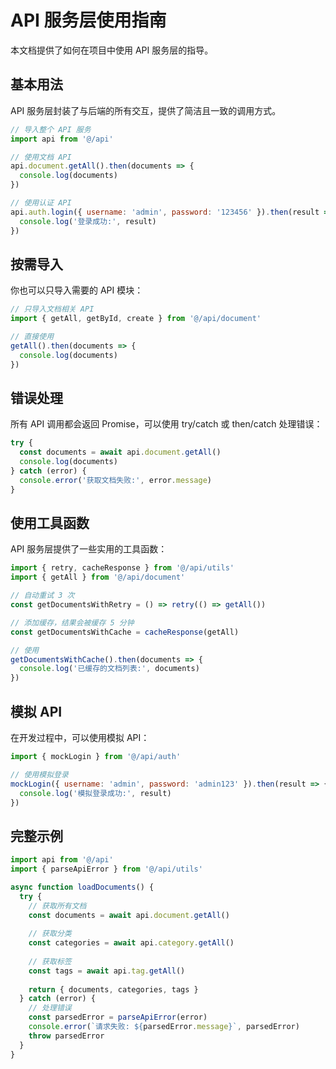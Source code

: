 # API 服务层使用指南

本文档提供了如何在项目中使用 API 服务层的指导。

## 基本用法

API 服务层封装了与后端的所有交互，提供了简洁且一致的调用方式。

```js
// 导入整个 API 服务
import api from '@/api'

// 使用文档 API
api.document.getAll().then(documents => {
  console.log(documents)
})

// 使用认证 API
api.auth.login({ username: 'admin', password: '123456' }).then(result => {
  console.log('登录成功:', result)
})
```

## 按需导入

你也可以只导入需要的 API 模块：

```js
// 只导入文档相关 API
import { getAll, getById, create } from '@/api/document'

// 直接使用
getAll().then(documents => {
  console.log(documents)
})
```

## 错误处理

所有 API 调用都会返回 Promise，可以使用 try/catch 或 then/catch 处理错误：

```js
try {
  const documents = await api.document.getAll()
  console.log(documents)
} catch (error) {
  console.error('获取文档失败:', error.message)
}
```

## 使用工具函数

API 服务层提供了一些实用的工具函数：

```js
import { retry, cacheResponse } from '@/api/utils'
import { getAll } from '@/api/document'

// 自动重试 3 次
const getDocumentsWithRetry = () => retry(() => getAll())

// 添加缓存，结果会被缓存 5 分钟
const getDocumentsWithCache = cacheResponse(getAll)

// 使用
getDocumentsWithCache().then(documents => {
  console.log('已缓存的文档列表:', documents)
})
```

## 模拟 API

在开发过程中，可以使用模拟 API：

```js
import { mockLogin } from '@/api/auth'

// 使用模拟登录
mockLogin({ username: 'admin', password: 'admin123' }).then(result => {
  console.log('模拟登录成功:', result)
})
```

## 完整示例

```js
import api from '@/api'
import { parseApiError } from '@/api/utils'

async function loadDocuments() {
  try {
    // 获取所有文档
    const documents = await api.document.getAll()
    
    // 获取分类
    const categories = await api.category.getAll()
    
    // 获取标签
    const tags = await api.tag.getAll()
    
    return { documents, categories, tags }
  } catch (error) {
    // 处理错误
    const parsedError = parseApiError(error)
    console.error(`请求失败: ${parsedError.message}`, parsedError)
    throw parsedError
  }
} 